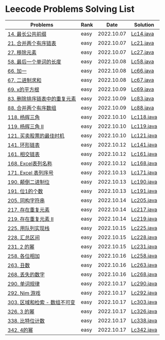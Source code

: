 # Leecode Problems Solving List

| Problems                                                     | Rank | Date       | Solution                 |
| ------------------------------------------------------------ | ---- | ---------- | ------------------------ |
| [14. 最长公共前缀](https://leetcode.cn/problems/longest-common-prefix/) | easy | 2022.10.07 | [Lc14.java](Lc14.java)   |
| [21. 合并两个有序链表](https://leetcode.cn/problems/merge-two-sorted-lists/) | easy | 2022.10.07 | [Lc21.java](Lc21.java)   |
| [27. 移除元素](https://leetcode.cn/problems/remove-element/) | easy | 2022.10.07 | [Lc27.java](Lc27.java)   |
| [58. 最后一个单词的长度](https://leetcode.cn/problems/length-of-last-word/) | easy | 2022.10.08 | [Lc58.java](Lc58.java)   |
| [66. 加一](https://leetcode.cn/problems/plus-one/)           | easy | 2022.10.08 | [Lc66.java](Lc66.java)   |
| [67. 二进制求和](https://leetcode.cn/problems/add-binary/)   | easy | 2022.10.08 | [Lc67.java](Lc67.java)   |
| [69. x的平方根](https://leetcode.cn/problems/sqrtx/)         | easy | 2022.10.09 | [Lc69.java](Lc69.java)   |
| [83. 删除排序链表中的重复元素](https://leetcode.cn/problems/remove-duplicates-from-sorted-list/) | easy | 2022.10.09 | [Lc83.java](Lc83.java)   |
| [88. 合并两个有序数组](https://leetcode.cn/problems/merge-sorted-array/) | easy | 2022.10.09 | [Lc88.java](Lc88.java)   |
| [118. 杨辉三角](https://leetcode.cn/problems/pascals-triangle/) | easy | 2022.10.10 | [Lc118.java](Lc118.java) |
| [119. 杨辉三角 II](https://leetcode.cn/problems/pascals-triangle-ii/) | easy | 2022.10.10 | [Lc119.java](Lc119.java) |
| [121. 买卖股票的最佳时机](https://leetcode.cn/problems/best-time-to-buy-and-sell-stock/) | easy | 2022.10.10 | [Lc121.java](Lc121.java) |
| [141. 环形链表](https://leetcode.cn/problems/linked-list-cycle/) | easy | 2022.10.12 | [Lc141.java](Lc141.java) |
| [161. 相交链表](https://leetcode.cn/problems/intersection-of-two-linked-lists/) | easy | 2022.10.12 | [Lc161.java](Lc161.java) |
| [168. Excel表列名称](https://leetcode.cn/problems/excel-sheet-column-title/) | easy | 2022.10.12 | [Lc168.java](Lc168.java) |
| [171. Excel 表列序号](https://leetcode.cn/problems/excel-sheet-column-number/) | easy | 2022.10.13 | [Lc171.java](Lc171.java) |
| [190. 颠倒二进制位](https://leetcode.cn/problems/reverse-bits/) | easy | 2022.10.13 | [Lc190.java](Lc190.java) |
| [191. 位1的个数](https://leetcode.cn/problems/number-of-1-bits/) | easy | 2022.10.13 | [Lc191.java](Lc191.java) |
| [205. 同构字符串](https://leetcode.cn/problems/isomorphic-strings/) | easy | 2022.10.14 | [Lc205.java](Lc205.java) |
| [217. 存在重复元素](https://leetcode.cn/problems/contains-duplicate/) | easy | 2022.10.14 | [Lc217.java](Lc217.java) |
| [219. 存在重复元素 II](https://leetcode.cn/problems/contains-duplicate-ii/) | easy | 2022.10.14 | [Lc219.java](Lc219.java) |
| [225. 用队列实现栈](https://leetcode.cn/problems/implement-stack-using-queues/) | easy | 2022.10.15 | [Lc225.java](Lc225.java) |
| [228. 汇总区间](https://leetcode.cn/problems/contains-duplicate-ii/) | easy | 2022.10.15 | [Lc228.java](Lc218.java) |
| [231. 2 的幂](https://leetcode.cn/problems/contains-duplicate-ii/) | easy | 2022.10.15 | [Lc231.java](Lc231.java) |
| [258. 各位相加](https://leetcode.cn/problems/add-digits/)    | easy | 2022.10.16 | [Lc258.java](Lc258.java) |
| [263. 丑数](https://leetcode.cn/problems/ugly-number/)       | easy | 2022.10.16 | [Lc263.java](Lc263.java) |
| [268. 丢失的数字](https://leetcode.cn/problems/missing-number/) | easy | 2022.10.16 | [Lc268.java](Lc268.java) |
| [290. 单词规律](https://leetcode.cn/problems/word-pattern/)  | easy | 2022.10.17 | [Lc290.java](Lc290.java) |
| [292. Nim 游戏](https://leetcode.cn/problems/nim-game/)      | easy | 2022.10.17 | [Lc292.java](Lc292.java) |
| [303. 区域和检索 - 数组不可变](https://leetcode.cn/problems/range-sum-query-immutable/) | easy | 2022.10.17 | [Lc303.java](Lc303.java) |
| [326. 3 的幂 ](https://leetcode.cn/problems/power-of-three/) | easy | 2022.10.17 | [Lc326.java](Lc326.java) |
| [338. 比特位计数](https://leetcode.cn/problems/counting-bits/) | easy | 2022.10.17 | [Lc338.java](Lc338.java) |
| [342. 4的幂](https://leetcode.cn/problems/power-of-four/)    | easy | 2022.10.17 | [Lc342.java](Lc342.java) |
